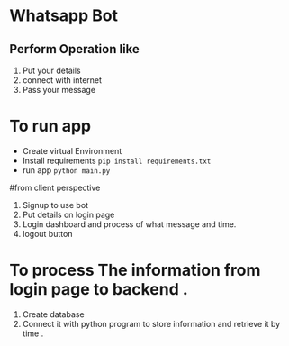# Whatsapp Bot
## Perform Operation like
1. Put your details
2. connect with internet
3. Pass your message

# To run app
- Create virtual Environment
- Install requirements
`pip install requirements.txt`
- run app
`python main.py`

#from client perspective 
1. Signup to use bot
2. Put details on login page
3. Login dashboard and process of what message and time.
4. logout button

# To process The information from login page to backend .
1. Create database
2. Connect it with python program to store information and retrieve it by time .